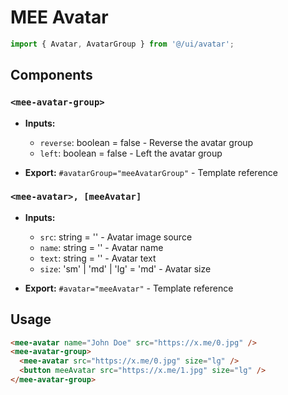 # MEE Avatar

```typescript
import { Avatar, AvatarGroup } from '@/ui/avatar';
```

## Components

### `<mee-avatar-group>`

- **Inputs:**

  - `reverse`: boolean = false - Reverse the avatar group
  - `left`: boolean = false - Left the avatar group

- **Export:** `#avatarGroup="meeAvatarGroup"` - Template reference

### `<mee-avatar>, [meeAvatar]`

- **Inputs:**

  - `src`: string = '' - Avatar image source
  - `name`: string = '' - Avatar name
  - `text`: string = '' - Avatar text
  - `size`: 'sm' | 'md' | 'lg' = 'md' - Avatar size

- **Export:** `#avatar="meeAvatar"` - Template reference

## Usage

```html
<mee-avatar name="John Doe" src="https://x.me/0.jpg" />
<mee-avatar-group>
  <mee-avatar src="https://x.me/0.jpg" size="lg" />
  <button meeAvatar src="https://x.me/1.jpg" size="lg" />
</mee-avatar-group>
```
